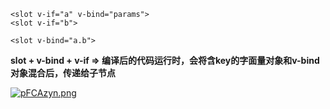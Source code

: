 ```vue
<slot v-if="a" v-bind="params">
<slot v-if="b">
```

```vue
<slot v-bind="a.b">
```

**slot + v-bind + v-if => 编译后的代码运行时，会将含key的字面量对象和v-bind对象混合后，传递给子节点**

[![pFCAzyn.png](https://s11.ax1x.com/2024/01/11/pFCAzyn.png)](https://imgse.com/i/pFCAzyn)
